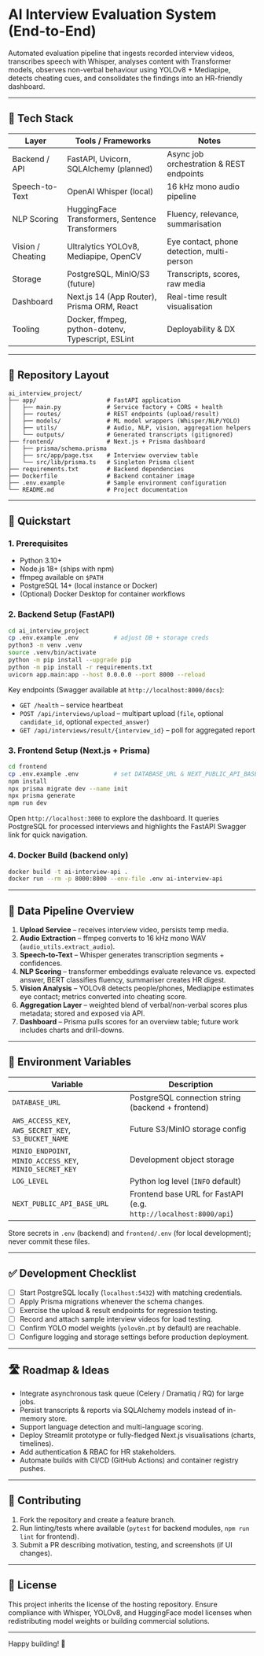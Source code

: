 # AI Interview Evaluation System (End-to-End)

Automated evaluation pipeline that ingests recorded interview videos, transcribes speech with Whisper, analyses content with Transformer models, observes non-verbal behaviour using YOLOv8 + Mediapipe, detects cheating cues, and consolidates the findings into an HR-friendly dashboard.

---

## 🔧 Tech Stack

| Layer              | Tools / Frameworks                                   | Notes |
| ------------------ | ---------------------------------------------------- | ----- |
| Backend / API      | FastAPI, Uvicorn, SQLAlchemy (planned)               | Async job orchestration & REST endpoints |
| Speech-to-Text     | OpenAI Whisper (local)                               | 16 kHz mono audio pipeline |
| NLP Scoring        | HuggingFace Transformers, Sentence Transformers      | Fluency, relevance, summarisation |
| Vision / Cheating  | Ultralytics YOLOv8, Mediapipe, OpenCV                | Eye contact, phone detection, multi-person |
| Storage            | PostgreSQL, MinIO/S3 (future)                        | Transcripts, scores, raw media |
| Dashboard          | Next.js 14 (App Router), Prisma ORM, React           | Real-time result visualisation |
| Tooling            | Docker, ffmpeg, python-dotenv, Typescript, ESLint    | Deployability & DX |

---

## 📁 Repository Layout

```
ai_interview_project/
├── app/                    # FastAPI application
│   ├── main.py             # Service factory + CORS + health
│   ├── routes/             # REST endpoints (upload/result)
│   ├── models/             # ML model wrappers (Whisper/NLP/YOLO)
│   ├── utils/              # Audio, NLP, vision, aggregation helpers
│   └── outputs/            # Generated transcripts (gitignored)
├── frontend/               # Next.js + Prisma dashboard
│   ├── prisma/schema.prisma
│   ├── src/app/page.tsx    # Interview overview table
│   └── src/lib/prisma.ts   # Singleton Prisma client
├── requirements.txt        # Backend dependencies
├── Dockerfile              # Backend container image
├── .env.example            # Sample environment configuration
└── README.md               # Project documentation
```

---

## 🚀 Quickstart

### 1. Prerequisites
- Python 3.10+
- Node.js 18+ (ships with npm)
- ffmpeg available on `$PATH`
- PostgreSQL 14+ (local instance or Docker)
- (Optional) Docker Desktop for container workflows

### 2. Backend Setup (FastAPI)
```bash
cd ai_interview_project
cp .env.example .env          # adjust DB + storage creds
python3 -m venv .venv
source .venv/bin/activate
python -m pip install --upgrade pip
python -m pip install -r requirements.txt
uvicorn app.main:app --host 0.0.0.0 --port 8000 --reload
```

Key endpoints (Swagger available at `http://localhost:8000/docs`):
- `GET /health` – service heartbeat
- `POST /api/interviews/upload` – multipart upload (`file`, optional `candidate_id`, optional `expected_answer`)
- `GET /api/interviews/result/{interview_id}` – poll for aggregated report

### 3. Frontend Setup (Next.js + Prisma)
```bash
cd frontend
cp .env.example .env          # set DATABASE_URL & NEXT_PUBLIC_API_BASE_URL
npm install
npx prisma migrate dev --name init
npx prisma generate
npm run dev
```

Open `http://localhost:3000` to explore the dashboard. It queries PostgreSQL for processed interviews and highlights the FastAPI Swagger link for quick navigation.

### 4. Docker Build (backend only)
```bash
docker build -t ai-interview-api .
docker run --rm -p 8000:8000 --env-file .env ai-interview-api
```

---

## 🧠 Data Pipeline Overview

1. **Upload Service** – receives interview video, persists temp media.
2. **Audio Extraction** – ffmpeg converts to 16 kHz mono WAV (`audio_utils.extract_audio`).
3. **Speech-to-Text** – Whisper generates transcription segments + confidences.
4. **NLP Scoring** – transformer embeddings evaluate relevance vs. expected answer, BERT classifies fluency, summariser creates HR digest.
5. **Vision Analysis** – YOLOv8 detects people/phones, Mediapipe estimates eye contact; metrics converted into cheating score.
6. **Aggregation Layer** – weighted blend of verbal/non-verbal scores plus metadata; stored and exposed via API.
7. **Dashboard** – Prisma pulls scores for an overview table; future work includes charts and drill-downs.

---

## 🔐 Environment Variables

| Variable | Description |
|----------|-------------|
| `DATABASE_URL` | PostgreSQL connection string (backend + frontend) |
| `AWS_ACCESS_KEY`, `AWS_SECRET_KEY`, `S3_BUCKET_NAME` | Future S3/MinIO storage config |
| `MINIO_ENDPOINT`, `MINIO_ACCESS_KEY`, `MINIO_SECRET_KEY` | Development object storage |
| `LOG_LEVEL` | Python log level (`INFO` default) |
| `NEXT_PUBLIC_API_BASE_URL` | Frontend base URL for FastAPI (e.g. `http://localhost:8000/api`) |

Store secrets in `.env` (backend) and `frontend/.env` (for local development); never commit these files.

---

## ✅ Development Checklist

- [ ] Start PostgreSQL locally (`localhost:5432`) with matching credentials.
- [ ] Apply Prisma migrations whenever the schema changes.
- [ ] Exercise the upload & result endpoints for regression testing.
- [ ] Record and attach sample interview videos for load testing.
- [ ] Confirm YOLO model weights (`yolov8n.pt` by default) are reachable.
- [ ] Configure logging and storage settings before production deployment.

---

## 🛣️ Roadmap & Ideas

- Integrate asynchronous task queue (Celery / Dramatiq / RQ) for large jobs.
- Persist transcripts & reports via SQLAlchemy models instead of in-memory store.
- Support language detection and multi-language scoring.
- Deploy Streamlit prototype or fully-fledged Next.js visualisations (charts, timelines).
- Add authentication & RBAC for HR stakeholders.
- Automate builds with CI/CD (GitHub Actions) and container registry pushes.

---

## 🤝 Contributing

1. Fork the repository and create a feature branch.
2. Run linting/tests where available (`pytest` for backend modules, `npm run lint` for frontend).
3. Submit a PR describing motivation, testing, and screenshots (if UI changes).

---

## 📄 License

This project inherits the license of the hosting repository. Ensure compliance with Whisper, YOLOv8, and HuggingFace model licenses when redistributing model weights or building commercial solutions.

---

Happy building! 🚀
